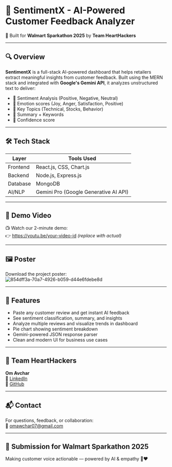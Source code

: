 # 🧠 SentimentX - AI-Powered Customer Feedback Analyzer

🚀 Built for **Walmart Sparkathon 2025** by **Team HeartHackers**

---

## 🔍 Overview

**SentimentX** is a full-stack AI-powered dashboard that helps retailers extract meaningful insights from customer feedback. Built using the MERN stack and integrated with **Google's Gemini API**, it analyzes unstructured text to deliver:

- 🔹 Sentiment Analysis (Positive, Negative, Neutral)
- 🔹 Emotion scores (Joy, Anger, Satisfaction, Positive)
- 🔹 Key Topics (Technical, Stocks, Behavior)
- 🔹 Summary + Keywords
- 🔹 Confidence score

---

## 🛠 Tech Stack

| Layer        | Tools Used                             |
|--------------|----------------------------------------|
| Frontend     | React.js, CSS, Chart.js       |
| Backend      | Node.js, Express.js                    |
| Database     | MongoDB                                |
| AI/NLP       | Gemini Pro (Google Generative AI API)  |

---

## 🎥 Demo Video

📺 Watch our 2-minute demo:  
👉 https://youtu.be/your-video-id *(replace with actual)*

---

## 🖼️ Poster

Download the project poster:  
![854dff3a-70a7-4926-b059-d44e6fdebe8d](https://github.com/user-attachments/assets/69fd042f-658b-4046-97b3-24d06bf42e94)

---

## 🧪 Features

- Paste any customer review and get instant AI feedback
- See sentiment classification, summary, and insights
- Analyze multiple reviews and visualize trends in dashboard
- Pie chart showing sentiment breakdown
- Gemini-powered JSON response parser
- Clean and modern UI for business use cases

---

## 👤 Team HeartHackers

**Om Avchar**  
🔗 [LinkedIn](https://www.linkedin.com/in/omawchar)  
🐙 [GitHub](https://github.com/omavcher)  

---

## 📬 Contact

For questions, feedback, or collaboration:  
📧 omawchar07@gmail.com

---

## 🏁 Submission for Walmart Sparkathon 2025  
Making customer voice actionable — powered by AI & empathy 💬❤️

